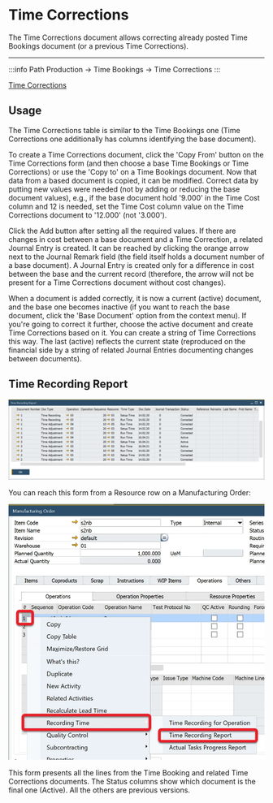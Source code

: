 # Time Corrections

The Time Corrections document allows correcting already posted Time Bookings document (or a previous Time Corrections).

---

:::info Path
Production → Time Bookings → Time Corrections
:::

[Time Corrections](./media/time-corrections.webp)

## Usage

The Time Corrections table is similar to the Time Bookings one (Time Corrections one additionally has columns identifying the base document).

To create a Time Corrections document, click the 'Copy From' button on the Time Corrections form (and then choose a base Time Bookings or Time Corrections) or use the 'Copy to' on a Time Bookings document. Now that data from a based document is copied, it can be modified. Correct data by putting new values were needed (not by adding or reducing the base document values), e.g., if the base document hold '9.000' in the Time Cost column and 12 is needed, set the Time Cost column value on the Time Corrections document to '12.000' (not '3.000').

Click the Add button after setting all the required values. If there are changes in cost between a base document and a Time Correction, a related Journal Entry is created. It can be reached by clicking the orange arrow next to the Journal Remark field (the field itself holds a document number of a base document). A Journal Entry is created only for a difference in cost between the base and the current record (therefore, the arrow will not be present for a Time Corrections document without cost changes).

When a document is added correctly, it is now a current (active) document, and the base one becomes inactive (if you want to reach the base document, click the 'Base Document' option from the context menu). If you're going to correct it further, choose the active document and create Time Corrections based on it. You can create a string of Time Corrections this way. The last (active) reflects the current state (reproduced on the financial side by a string of related Journal Entries documenting changes between documents).

## Time Recording Report

![Time Recording Report](./media/time-recording-report.webp)

You can reach this form from a Resource row on a Manufacturing Order:

![Time Recording Report](./media/time-recording-report-context-menu.webp)

This form presents all the lines from the Time Booking and related Time Corrections documents. The Status columns show which document is the final one (Active). All the others are previous versions.
